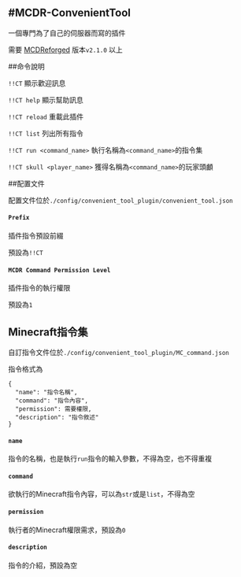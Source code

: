 #MCDR-ConvenientTool
--------------------

一個專門為了自己的伺服器而寫的插件

需要 [MCDReforged](https://github.com/Fallen-Breath/MCDReforged)  版本`v2.1.0` 以上

##命令說明

`!!CT` 顯示歡迎訊息

`!!CT help` 顯示幫助訊息

`!!CT reload` 重載此插件

`!!CT list` 列出所有指令

`!!CT run <command_name>` 執行名稱為`<command_name>`的指令集

`!!CT skull <player_name>` 獲得名稱為`<command_name>`的玩家頭顱

##配置文件

配置文件位於`./config/convenient_tool_plugin/convenient_tool.json`

#### `Prefix`

插件指令預設前綴

預設為`!!CT`

#### `MCDR Command Permission Level`

插件指令的執行權限

預設為`1`

## Minecraft指令集

自訂指令文件位於`./config/convenient_tool_plugin/MC_command.json`

指令格式為

```
{
  "name": "指令名稱",
  "command": "指令內容",
  "permission": 需要權限,
  "description": "指令敘述"
}
```
#### `name`

指令的名稱，也是執行`run`指令的輸入參數，不得為空，也不得重複

#### `command`

欲執行的Minecraft指令內容，可以為`str`或是`list`，不得為空

#### `permission`

執行者的Minecraft權限需求，預設為`0`

#### `description`

指令的介紹，預設為空
